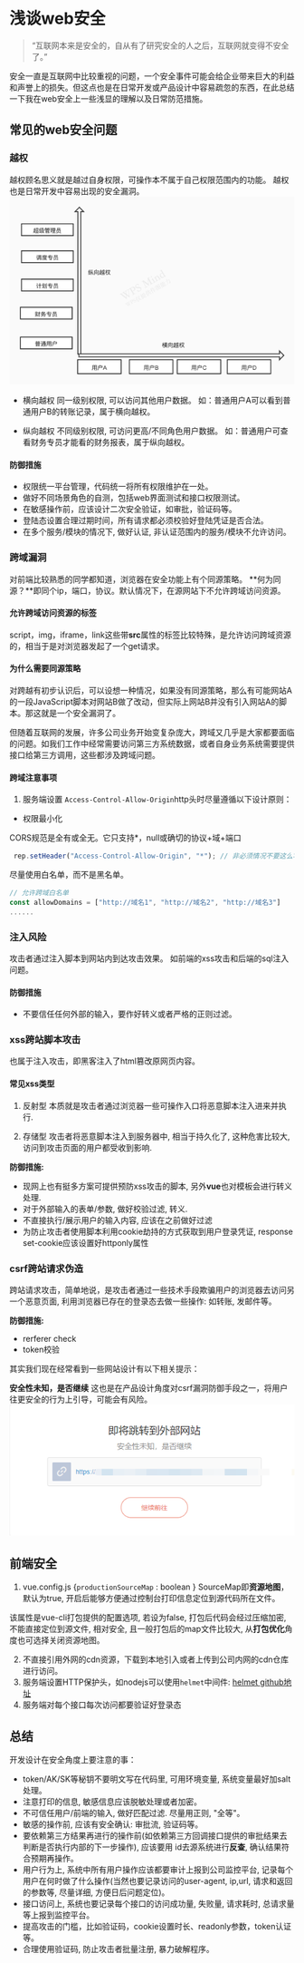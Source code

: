 # 浅谈web安全

> “互联网本来是安全的，自从有了研究安全的人之后，互联网就变得不安全了。”

安全一直是互联网中比较重视的问题，一个安全事件可能会给企业带来巨大的利益和声誉上的损失。但这点也是在日常开发或产品设计中容易疏忽的东西，在此总结一下我在web安全上一些浅显的理解以及日常防范措施。

## 常见的web安全问题
### 越权
越权顾名思义就是越过自身权限，可操作本不属于自己权限范围内的功能。
越权也是日常开发中容易出现的安全漏洞。
![越权.jpg](./img/basics-websecure-1.jpg)

* 横向越权
同一级别权限, 可以访问其他用户数据。
如：普通用户A可以看到普通用户B的转账记录，属于横向越权。

* 纵向越权
不同级别权限, 可访问更高/不同角色用户数据。
如：普通用户可查看财务专员才能看的财务报表，属于纵向越权。


#### 防御措施
* 权限统一平台管理，代码统一将所有权限维护在一处。
* 做好不同场景角色的自测，包括web界面测试和接口权限测试。
* 在敏感操作前，应该设计二次安全验证，如审批，验证码等。
* 登陆态设置合理过期时间，所有请求都必须校验好登陆凭证是否合法。
* 在多个服务/模块的情况下, 做好认证, 非认证范围内的服务/模块不允许访问。

### 跨域漏洞
对前端比较熟悉的同学都知道，浏览器在安全功能上有个同源策略。
**何为同源？**即同个ip，端口，协议。默认情况下，在源网站下不允许跨域访问资源。

#### 允许跨域访问资源的标签
script，img，iframe，link这些带**src**属性的标签比较特殊，是允许访问跨域资源的，相当于是对浏览器发起了一个get请求。

#### 为什么需要同源策略
对跨越有初步认识后，可以设想一种情况，如果没有同源策略，那么有可能网站A的一段JavaScript脚本对网站B做了改动，但实际上网站B并没有引入网站A的脚本。那这就是一个安全漏洞了。

但随着互联网的发展，许多公司业务开始变复杂庞大，跨域又几乎是大家都要面临的问题。如我们工作中经常需要访问第三方系统数据，或者自身业务系统需要提供接口给第三方调用，这些都涉及跨域问题。

#### 跨域注意事项
1.  服务端设置 `Access-Control-Allow-Origin`http头时尽量遵循以下设计原则：
* 权限最小化

CORS规范是全有或全无。它只支持*，null或确切的协议+域+端口
```js
 rep.setHeader("Access-Control-Allow-Origin", "*"); // 非必须情况不要这么写
```

尽量使用白名单，而不是黑名单。
```js
// 允许跨域白名单
const allowDomains = ["http://域名1", "http://域名2", "http://域名3"]
......

```


### 注入风险
攻击者通过注入脚本到网站内到达攻击效果。
如前端的xss攻击和后端的sql注入问题。

#### 防御措施
* 不要信任任何外部的输入，要作好转义或者严格的正则过滤。

### xss跨站脚本攻击
也属于注入攻击，即黑客注入了html篡改原网页内容。

#### 常见xss类型
1. 反射型
本质就是攻击者通过浏览器一些可操作入口将恶意脚本注入进来并执行.

2. 存储型
攻击者将恶意脚本注入到服务器中, 相当于持久化了, 这种危害比较大, 访问到攻击页面的用户都受收到影响.


**防御措施:**
* 现网上也有挺多方案可提供预防xss攻击的脚本, 另外**vue**也对模板会进行转义处理.
* 对于外部输入的表单/参数, 做好校验过滤, 转义.
* 不直接执行/展示用户的输入内容, 应该在之前做好过滤
* 为防止攻击者使用脚本利用cookie劫持的方式获取到用户登录凭证, response set-cookie应该设置好httponly属性


### csrf跨站请求伪造
跨站请求攻击，简单地说，是攻击者通过一些技术手段欺骗用户的浏览器去访问另一个恶意页面, 利用浏览器已存在的登录态去做一些操作: 如转账, 发邮件等。

**防御措施:**
  * rerferer check
  * token校验



其实我们现在经常看到一些网站设计有以下相关提示：

**安全性未知，是否继续**
这也是在产品设计角度对csrf漏洞防御手段之一，将用户往更安全的行为上引导，可能会有风险。
![](./img/basics-websecure-2.png)


## 前端安全

1. vue.config.js {`productionSourceMap` : boolean }
SourceMap即**资源地图**，默认为true, 开启后能够方便通过控制台打印信息定位到源代码所在文件。

该属性是vue-cli打包提供的配置选项, 若设为false, 打包后代码会经过压缩加密, 不能直接定位到源文件, 相对安全, 且一般打包后的map文件比较大, 从**打包优化**角度也可选择关闭资源地图。


2. 不直接引用外网的cdn资源，下载到本地引入或者上传到公司内网的cdn仓库进行访问。
3. 服务端设置HTTP保护头，如nodejs可以使用`helmet`中间件: [helmet github地址]('https://github.com/helmetjs/helmet')
4. 服务端对每个接口每次访问都要验证好登录态


## 总结
开发设计在安全角度上要注意的事：
* token/AK/SK等秘钥不要明文写在代码里, 可用环境变量, 系统变量最好加salt处理。
* 注意打印的信息, 敏感信息应该脱敏处理或者加密。
* 不可信任用户/前端的输入, 做好匹配过滤. 尽量用正则, "全等"。
* 敏感的操作前, 应该有安全确认: 审批流, 验证码等。
* 要依赖第三方结果再进行的操作前(如依赖第三方回调接口提供的审批结果去判断是否执行内部的下一步操作), 应该要用 id去源系统进行**反查**, 确认结果符合预期再操作。
* 用户行为上, 系统中所有用户操作应该都要审计上报到公司监控平台, 记录每个用户在何时做了什么操作(当然也要记录访问的user-agent, ip,url, 请求和返回的参数等, 尽量详细, 方便日后问题定位)。
* 接口访问上, 系统也要记录每个接口的访问成功量, 失败量, 请求耗时, 总请求量等上报到监控平台。
* 提高攻击的门槛，比如验证码，cookie设置时长、readonly参数，token认证等。
* 合理使用验证码, 防止攻击者批量注册, 暴力破解程序。
